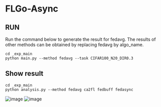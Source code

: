 # FLGo-Async

## RUN 
Run the command below to generate the result for fedavg. The results of other methods can be obtained by replacing fedavg by algo_name.
```shell
cd _exp_main
python main.py --method fedavg --task CIFAR100_N20_DIR0.3
```

## Show result
```shell
cd _exp_main
python analysis.py --method fedavg ca2fl fedbuff fedasync
```
![image](https://github.com/WwZzz/FLGo-Async/assets/20792079/67fc44ec-3b01-47e5-985c-f8e6adf4c70c)
![image](https://github.com/WwZzz/FLGo-Async/assets/20792079/86a05097-f4ac-441f-b146-115dc0f3fe14)
